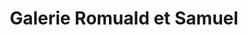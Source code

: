 ---
title: "Galerie Romuald et Samuel"
url: /saran/galerie-romuald-et-samuel/
shop: Antiquitäten
---